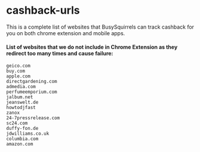# cashback-urls

This is a complete list of websites that BusySquirrels can track cashback for you on both chrome extension and mobile apps. 

#### List of websites that we do not include in Chrome Extension as they redirect too many times and cause failure:
```
geico.com
buy.com
apple.com
directgardening.com
admedia.com
perfumeemporium.com
jalbum.net
jeanswelt.de
howtodjfast
zanox
24-7pressrelease.com 
sc24.com
duffy-fon.de
jdwilliams.co.uk
columbia.com
amazon.com
```
